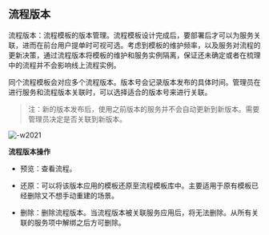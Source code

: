 ## 流程版本

流程版本：流程模板的版本管理。流程模板设计完成后，要部署后才可以为服务关联，进而在前台用户提单时可视可选。考虑到模板的维护频率，以及服务对流程的更新决策，通过流程版本将模板的维护和服务实例隔离，保证还未确定或者在梳理中的流程并不会影响线上流程实例。

同个流程模板会对应多个流程版本。版本号会记录版本发布的具体时间。管理员在进行服务和流程版本关联时，可以选择适合的版本号来进行关联。

> 注：新的版本发布后，使用之前版本的服务并不会自动更新到新版本。需要管理员决定是否关联到新版本。

![-w2021](../../media/0be32eb81b64dffa7670357daa208d6c.png)

**流程版本操作**

-   预览：查看流程。

-   还原：可以将该版本应用的模板还原至流程模板库中。主要适用于原有模板已经删除又不想手动重建的场景。

-   删除：删除流程版本。当流程版本被关联服务应用后，将无法删除。从所有关联的服务项中解绑之后方可删除。
